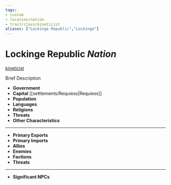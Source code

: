 ```yaml
---
tags:
- custom
- location/nation 
- trait/class/kineticist 
aliases: ["Lockinge Republic","Lockinge"]
---
```

# Lockinge Republic *Nation*
[kineticist](../../../rules-custom/traits/kineticist.md) 

Brief Description

- **Government** 
- **Capital** [[settlements/Requiess|Requiess]] 
- **Population** 
- **Languages** 
- **Religions**
- **Threats** 
- **Other Characteristics** 
---
- **Primary Exports** 
- **Primary Imports** 
- **Allies** 
- **Enemies** 
- **Factions** 
- **Threats** 
---
- **Significant NPCs** 
